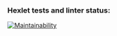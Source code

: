### Hexlet tests and linter status:

[![Maintainability](https://api.codeclimate.com/v1/badges/c6caff87c0282bf3dc43/maintainability)](https://codeclimate.com/github/ArteyEV/python-project-49/maintainability)